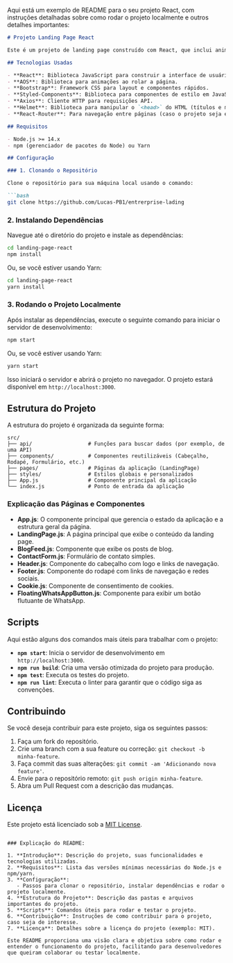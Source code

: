 Aqui está um exemplo de README para o seu projeto React, com instruções detalhadas sobre como rodar o projeto localmente e outros detalhes importantes:

```markdown
# Projeto Landing Page React

Este é um projeto de landing page construído com React, que inclui animações de rolagem usando a biblioteca AOS, integração com a API JSON Placeholder para posts de blog, e componentes interativos como um formulário de contato e um botão flutuante para o WhatsApp.

## Tecnologias Usadas

- **React**: Biblioteca JavaScript para construir a interface de usuário.
- **AOS**: Biblioteca para animações ao rolar a página.
- **Bootstrap**: Framework CSS para layout e componentes rápidos.
- **Styled-Components**: Biblioteca para componentes de estilo em JavaScript.
- **Axios**: Cliente HTTP para requisições API.
- **Helmet**: Biblioteca para manipular o `<head>` do HTML (títulos e metadados).
- **React-Router**: Para navegação entre páginas (caso o projeto seja expandido no futuro).

## Requisitos

- Node.js >= 14.x
- npm (gerenciador de pacotes do Node) ou Yarn

## Configuração

### 1. Clonando o Repositório

Clone o repositório para sua máquina local usando o comando:

```bash
git clone https://github.com/Lucas-PB1/entrerprise-lading
```

### 2. Instalando Dependências

Navegue até o diretório do projeto e instale as dependências:

```bash
cd landing-page-react
npm install
```

Ou, se você estiver usando Yarn:

```bash
cd landing-page-react
yarn install
```

### 3. Rodando o Projeto Localmente

Após instalar as dependências, execute o seguinte comando para iniciar o servidor de desenvolvimento:

```bash
npm start
```

Ou, se você estiver usando Yarn:

```bash
yarn start
```

Isso iniciará o servidor e abrirá o projeto no navegador. O projeto estará disponível em `http://localhost:3000`.

## Estrutura do Projeto

A estrutura do projeto é organizada da seguinte forma:

```
src/
├── api/                  # Funções para buscar dados (por exemplo, de uma API)
├── components/           # Componentes reutilizáveis (Cabeçalho, Rodapé, Formulário, etc.)
├── pages/                # Páginas da aplicação (LandingPage)
├── styles/               # Estilos globais e personalizados
├── App.js                # Componente principal da aplicação
└── index.js              # Ponto de entrada da aplicação
```

### Explicação das Páginas e Componentes

- **App.js**: O componente principal que gerencia o estado da aplicação e a estrutura geral da página.
- **LandingPage.js**: A página principal que exibe o conteúdo da landing page.
- **BlogFeed.js**: Componente que exibe os posts de blog.
- **ContactForm.js**: Formulário de contato simples.
- **Header.js**: Componente do cabeçalho com logo e links de navegação.
- **Footer.js**: Componente do rodapé com links de navegação e redes sociais.
- **Cookie.js**: Componente de consentimento de cookies.
- **FloatingWhatsAppButton.js**: Componente para exibir um botão flutuante de WhatsApp.

## Scripts

Aqui estão alguns dos comandos mais úteis para trabalhar com o projeto:

- **`npm start`**: Inicia o servidor de desenvolvimento em `http://localhost:3000`.
- **`npm run build`**: Cria uma versão otimizada do projeto para produção.
- **`npm test`**: Executa os testes do projeto.
- **`npm run lint`**: Executa o linter para garantir que o código siga as convenções.

## Contribuindo

Se você deseja contribuir para este projeto, siga os seguintes passos:

1. Faça um fork do repositório.
2. Crie uma branch com a sua feature ou correção: `git checkout -b minha-feature`.
3. Faça commit das suas alterações: `git commit -am 'Adicionando nova feature'`.
4. Envie para o repositório remoto: `git push origin minha-feature`.
5. Abra um Pull Request com a descrição das mudanças.

## Licença

Este projeto está licenciado sob a [MIT License](LICENSE).
```

### Explicação do README:

1. **Introdução**: Descrição do projeto, suas funcionalidades e tecnologias utilizadas.
2. **Requisitos**: Lista das versões mínimas necessárias do Node.js e npm/yarn.
3. **Configuração**:
   - Passos para clonar o repositório, instalar dependências e rodar o projeto localmente.
4. **Estrutura do Projeto**: Descrição das pastas e arquivos importantes do projeto.
5. **Scripts**: Comandos úteis para rodar e testar o projeto.
6. **Contribuição**: Instruções de como contribuir para o projeto, caso seja de interesse.
7. **Licença**: Detalhes sobre a licença do projeto (exemplo: MIT).

Este README proporciona uma visão clara e objetiva sobre como rodar e entender o funcionamento do projeto, facilitando para desenvolvedores que queiram colaborar ou testar localmente.